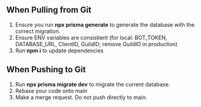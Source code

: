 ## When Pulling from Git
1) Ensure you run **npx prisma generate** to generate the database with the correct migration.
2) Ensure ENV variables are consistient (for local: BOT_TOKEN, DATABASE_URL, ClientID, GuildID; remove GuildID in production)
3) Run **npm i** to update dependencies

## When Pushing to Git
1) Run **npx prisma migrate dev** to migrate the current database.
2) Rebase your code onto main
3) Make a merge request. Do not push directly to main.